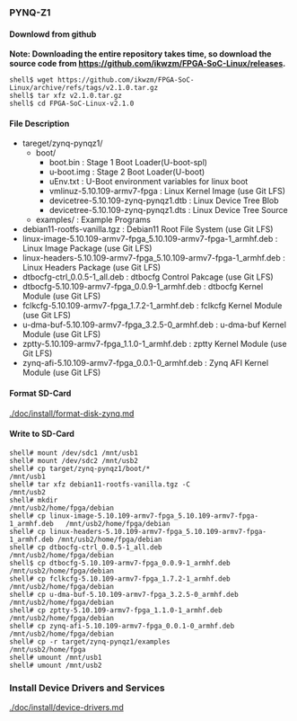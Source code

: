 ### PYNQ-Z1

#### Downlowd from github

**Note: Downloading the entire repository takes time, so download the source code from https://github.com/ikwzm/FPGA-SoC-Linux/releases.**

```console
shell$ wget https://github.com/ikwzm/FPGA-SoC-Linux/archive/refs/tags/v2.1.0.tar.gz
shell$ tar xfz v2.1.0.tar.gz
shell$ cd FPGA-SoC-Linux-v2.1.0
```

#### File Description

 * tareget/zynq-pynqz1/
   + boot/
     - boot.bin                                                      : Stage 1 Boot Loader(U-boot-spl)
     - u-boot.img                                                    : Stage 2 Boot Loader(U-boot)
     - uEnv.txt                                                      : U-Boot environment variables for linux boot
     - vmlinuz-5.10.109-armv7-fpga                                   : Linux Kernel Image       (use Git LFS)
     - devicetree-5.10.109-zynq-pynqz1.dtb                           : Linux Device Tree Blob   
     - devicetree-5.10.109-zynq-pynqz1.dts                           : Linux Device Tree Source
   + examples/                                                       : Example Programs
 * debian11-rootfs-vanilla.tgz                                       : Debian11 Root File System (use Git LFS)
 * linux-image-5.10.109-armv7-fpga_5.10.109-armv7-fpga-1_armhf.deb   : Linux Image Package      (use Git LFS)
 * linux-headers-5.10.109-armv7-fpga_5.10.109-armv7-fpga-1_armhf.deb : Linux Headers Package    (use Git LFS)
 * dtbocfg-ctrl_0.0.5-1_all.deb                                      : dtbocfg Control Pakcage  (use Git LFS)
 * dtbocfg-5.10.109-armv7-fpga_0.0.9-1_armhf.deb                     : dtbocfg Kernel Module    (use Git LFS)
 * fclkcfg-5.10.109-armv7-fpga_1.7.2-1_armhf.deb                     : fclkcfg Kernel Module    (use Git LFS)
 * u-dma-buf-5.10.109-armv7-fpga_3.2.5-0_armhf.deb                   : u-dma-buf Kernel Module  (use Git LFS)
 * zptty-5.10.109-armv7-fpga_1.1.0-1_armhf.deb                       : zptty   Kernel Module    (use Git LFS)
 * zynq-afi-5.10.109-armv7-fpga_0.0.1-0_armhf.deb                    : Zynq AFI Kernel Module   (use Git LFS)

#### Format SD-Card

[./doc/install/format-disk-zynq.md](format-disk-zynq.md)

#### Write to SD-Card

````console
shell# mount /dev/sdc1 /mnt/usb1
shell# mount /dev/sdc2 /mnt/usb2
shell# cp target/zynq-pynqz1/boot/*                                         /mnt/usb1
shell# tar xfz debian11-rootfs-vanilla.tgz -C                               /mnt/usb2
shell# mkdir                                                                /mnt/usb2/home/fpga/debian
shell# cp linux-image-5.10.109-armv7-fpga_5.10.109-armv7-fpga-1_armhf.deb   /mnt/usb2/home/fpga/debian
shell# cp linux-headers-5.10.109-armv7-fpga_5.10.109-armv7-fpga-1_armhf.deb /mnt/usb2/home/fpga/debian
shell# cp dtbocfg-ctrl_0.0.5-1_all.deb                                      /mnt/usb2/home/fpga/debian
shell$ cp dtbocfg-5.10.109-armv7-fpga_0.0.9-1_armhf.deb                     /mnt/usb2/home/fpga/debian
shell# cp fclkcfg-5.10.109-armv7-fpga_1.7.2-1_armhf.deb                     /mnt/usb2/home/fpga/debian
shell# cp u-dma-buf-5.10.109-armv7-fpga_3.2.5-0_armhf.deb                   /mnt/usb2/home/fpga/debian
shell# cp zptty-5.10.109-armv7-fpga_1.1.0-1_armhf.deb                       /mnt/usb2/home/fpga/debian
shell# cp zynq-afi-5.10.109-armv7-fpga_0.0.1-0_armhf.deb                    /mnt/usb2/home/fpga/debian
shell# cp -r target/zynq-pynqz1/examples                                    /mnt/usb2/home/fpga
shell# umount /mnt/usb1
shell# umount /mnt/usb2
````

### Install Device Drivers and Services

[./doc/install/device-drivers.md](device-drivers.md)

